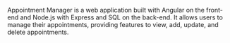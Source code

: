 Appointment Manager is a web application built with Angular on the front-end and Node.js with Express and SQL on the back-end. It allows users to manage their appointments, providing features to view, add, update, and delete appointments.
